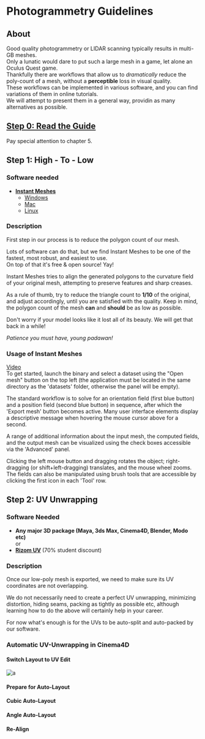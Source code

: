Photogrammetry Guidelines
===

About
---
Good quality photogrammetry or LIDAR scanning typically results in multi-GB meshes.  
Only a lunatic would dare to put such a large mesh in a game, let alone an Oculus Quest game.  
Thankfully there are workflows that allow us to _dramatically_ reduce the poly-count of a mesh, without a **perceptible** loss in visual quality.  
These workflows can be implemented in various software, and you can find variations of them in online tutorials.  
We will attempt to present them in a general way, providin as many alternatives as possible.

[Step 0: Read the Guide](https://unity3d.com/files/solutions/photogrammetry/Unity-Photogrammetry-Workflow_2017-07_v2.pdf)
---
Pay special attention to chapter 5.

Step 1: High - To - Low
---
### Software needed
* [**Instant Meshes**](https://github.com/wjakob/instant-meshes)  
  + [Windows](https://instant-meshes.s3.eu-central-1.amazonaws.com/Release/instant-meshes-windows.zip)
  + [Mac](https://instant-meshes.s3.eu-central-1.amazonaws.com/instant-meshes-macos.zip)
  + [Linux](https://instant-meshes.s3.eu-central-1.amazonaws.com/instant-meshes-linux.zip)

### Description
First step in our process is to reduce the polygon count of our mesh.  

Lots of software can do that, but we find Instant Meshes to be one of the fastest, most robust, and easiest to use.   
On top of that it's free & open source! Yay!  

Instant Meshes tries to align the generated polygons to the curvature field of your original mesh, attempting to preserve features and sharp creases.  

As a rule of thumb, try to reduce the triangle count to **1/10** of the original, and adjust accordingly, until you are satisfied with the quality. Keep in mind, the polygon count of the mesh **can** and **should** be as low as possible.  

Don't worry if your model looks like it lost all of its beauty. We will get that back in a while!  

_Patience you must have, young padawan!_

### Usage of Instant Meshes
[Video](https://www.youtube.com/watch?v=U6wtw6W4x3I)  
To get started, launch the binary and select a dataset using the "Open mesh" button on the top left (the application must be located in the same directory as the 'datasets' folder, otherwise the panel will be empty).

The standard workflow is to solve for an orientation field (first blue button) and a position field (second blue button) in sequence, after which the 'Export mesh' button becomes active. Many user interface elements display a descriptive message when hovering the mouse cursor above for a second.

A range of additional information about the input mesh, the computed fields, and the output mesh can be visualized using the check boxes accessible via the 'Advanced' panel.

Clicking the left mouse button and dragging rotates the object; right-dragging (or shift+left-dragging) translates, and the mouse wheel zooms. The fields can also be manipulated using brush tools that are accessible by clicking the first icon in each 'Tool' row.

Step 2: UV Unwrapping
---
### Software Needed
* **Any major 3D package (Maya, 3ds Max, Cinema4D, Blender, Modo etc)**  
or
* [**Rizom UV**](https://www.rizom-lab.com/rizomuv-vs/) (70% student discount)  

### Description
Once our low-poly mesh is exported, we need to make sure its UV coordinates are not overlapping.  

We do not necessarily need to create a perfect UV unwrapping, minimizing distortion, hiding seams, packing as tightly as possible etc, although learning how to do the above will certainly help in your career.  

For now what's enough is for the UVs to be auto-split and auto-packed by our software.

### Automatic UV-Unwrapping in Cinema4D

#### Switch Layout to UV Edit
![a](<https://github.com/GeorgeAdamon/dfpi/edit/master/general/Photogrammetry_Resources_Screenshots/UV 1.png> "Switch Layout")  

#### Prepare for Auto-Layout

#### Cubic Auto-Layout

#### Angle Auto-Layout

#### Re-Align 
